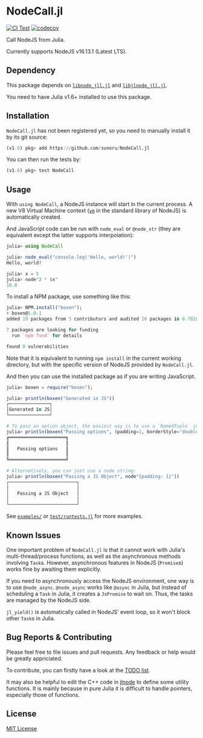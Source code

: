 # NodeCall.jl

[![CI Test](https://github.com/sunoru/NodeCall.jl/actions/workflows/build.yml/badge.svg)](https://github.com/sunoru/NodeCall.jl/actions/workflows/build.yml)
[![codecov](https://codecov.io/gh/sunoru/NodeCall.jl/branch/main/graph/badge.svg?token=8VQGZEMHAI)](https://codecov.io/gh/sunoru/NodeCall.jl)

Call NodeJS from Julia.

Currently supports NodeJS v16.13.1 (Latest LTS).

## Dependency

This package depends on [`libnode_jll.jl`](https://github.com/JuliaBinaryWrappers/libnode_jll.jl)
and [`libjlnode_jll.jl`](https://github.com/JuliaBinaryWrappers/libjlnode_jll.jl).

You need to have Julia v1.6+ installed to use this package.

## Installation

`NodeCall.jl` has not been registered yet, so you need to manually install it by its git source:

```julia
(v1.6) pkg> add https://github.com/sunoru/NodeCall.jl
```

You can then run the tests by:
```julia
(v1.6) pkg> test NodeCall
```

## Usage

With `using NodeCall`, a NodeJS instance will start in the current process. A new V8 Virtual Machine context
([`vm`](https://nodejs.org/docs/latest-v14.x/api/vm.html) in the standard library of NodeJS)
is automatically created.

And JavaScript code can be run with `node_eval` or `@node_str`
(they are equivalent except the latter supports interpolation):

```julia
julia> using NodeCall

julia> node_eval("console.log('Hello, world!')")
Hello, world!

julia> x = 5
julia> node"2 * $x"
10.0
```

To install a NPM package, use something like this:
```julia
julia> NPM.install("boxen");
+ boxen@5.0.1
added 19 packages from 3 contributors and audited 26 packages in 0.782s

7 packages are looking for funding
  run `npm fund` for details

found 0 vulnerabilities
```
Note that it is equivalent to running `npm install` in the current working directory, but with
the specific version of NodeJS provided by `NodeCall.jl`.

And then you can use the installed package as if you are writing JavaScript.

```julia
julia> boxen = require("boxen");

julia> println(boxen("Generated in JS"))
┌───────────────┐
│Generated in JS│
└───────────────┘

# To pass an option object, the easiest way is to use a `NamedTuple` in Julia:
julia> println(boxen("Passing options", (padding=1, borderStyle="double")))
╔═════════════════════╗
║                     ║
║   Passing options   ║
║                     ║
╚═════════════════════╝

# Alternatively, you can just use a node string:
julia> println(boxen("Passing a JS Object", node"{padding: 1}"))
┌─────────────────────────┐
│                         │
│   Passing a JS Object   │
│                         │
└─────────────────────────┘
```

See [`examples/`](./examples) or [`test/runtests.jl`](./test/runtests.jl) for more examples.

## Known Issues

One important problem of `NodeCall.jl` is that it cannot work with Julia's
multi-thread/process functions, as well as the asynchronous methods involving `Task`s.
However, asynchronous features in NodeJS (`Promise`s) works fine by
awaiting them explicitly.

If you need to asynchronously access the NodeJS environment, one way is to use `@node_async`.
`@node_async` works like `@async` in Julia, but instead of scheduling a `Task` in Julia,
it creates a `JsPromise` to wait on. Thus, the tasks are managed by the NodeJS side.

`jl_yield()` is automatically called in NodeJS' event loop, so it won't block other `Task`s in Julia.

## Bug Reports & Contributing

Please feel free to file issues and pull requests. Any feedback or help would be greatly appriciated.

To contribute, you can firstly have a look at the [TODO list](https://github.com/sunoru/NodeCall.jl/issues/3).

It may also be helpful to edit the C++ code in [jlnode](https://github.com/sunoru/jlnode)
to define some utility functions.
It is mainly because in pure Julia it is difficult to handle pointers, especially those of functions.

## License

[MIT License](./LICENSE.md)
